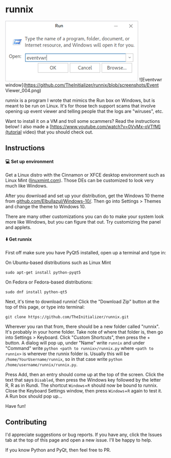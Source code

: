 # runnix
![Run window](https://github.com/TheInitializer/runnix/blob/screenshots/Run_003.png)
![Eventvwr window](https://github.com/TheInitializer/runnix/blob/screenshots/Event Viewer_004.png)

runnix is a program I wrote that mimics the Run box on Windows, but is meant to be run on Linux. It's for those tech support scams that involve opening up event viewer and telling people that the logs are "wiruses", etc.

Want to install it on a VM and troll some scammers? Read the instructions below! I also made a [https://www.youtube.com/watch?v=0VvMx-oVTfM](tutorial video) that you should check out.

Instructions
------------
#### :computer: Set up environment
Get a Linux distro with the Cinnamon or XFCE desktop environment such as Linux Mint ([linuxmint.com](https://www.linuxmint.com/)). Those DEs can be customized to look very much like Windows.

After you download and set up your distribution, get the Windows 10 theme from [github.com/Elbullazul/Windows-10/](https://github.com/Elbullazul/Windows-10/). Then go into Settings > Themes and change the theme to Windows 10.

There are many other customizations you can do to make your system look more like Windows, but you can figure that out. Try customizing the panel and applets.

#### :arrow_down: Get runnix
First off make sure you have PyQt5 installed, open up a terminal and type in:

On Ubuntu-based distributions such as Linux Mint

    sudo apt-get install python-pyqt5
    
On Fedora or Fedora-based distributions:

    sudo dnf install python-qt5
    
    

Next, it's time to download runnix! Click the "Download Zip" button at the top of this page, or type into terminal:

    git clone https://github.com/TheInitializer/runnix.git
  
Wherever you ran that from, there should be a new folder called "runnix". It's probably in your home folder. Take note of where that folder is, then go into Settings > Keyboard. Click "Custom Shortcuts", then press the + button. A dialog will pop up, under "Name" write `runnix` and under "Command" write `python <path to runnix>/runnix.py` where `<path to runnix>` is wherever the runnix folder is. Usually this will be `/home/YourUsername/runnix`, so in that case write `python /home/username/runnix/runnix.py`.

Press Add, then an entry should come up at the top of the screen. Click the text that says `Disabled`, then press the Windows key followed by the letter R, R as in Rundi. The shortcut `Windows`+`R` should now be bound to runnix. Close the Keyboard Settings window, then press `Windows`+`R` again to test it. A Run box should pop up...

Have fun!

Contributing
------------
I'd appreciate suggestions or bug reports. If you have any, click the Issues tab at the top of this page and open a new issue. I'll be happy to help.

If you know Python and PyQt, then feel free to PR.
